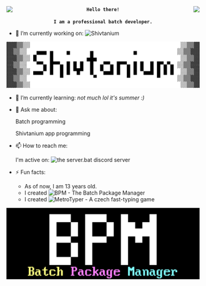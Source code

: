 <div>
  <img align="right" src="https://github-readme-stats.vercel.app/api/top-langs/?username=Shivter14&layout=compac&count_private=true&langs_count=8&hide_border=true&theme=dark">
  <img align="left" src="https://komarev.com/ghpvc/?username=Shivter14&style=for-the-badge">
  <div align="center"><b>
    
    Hello there!
    
    I am a professional batch developer.
  </b></div>
</div>


- 🔭 I’m currently working on: ![Shivtanium](https://github.com/Shivter14/Shivtanium)
  
<img src="https://raw.githubusercontent.com/Shivter14/Shivtanium/main/Shivtanium.png">

- 🌱 I’m currently learning: *not much lol it's summer :)*
- 💬 Ask me about:

  Batch programming

  Shivtanium app programming

- 📫 How to reach me:

  I'm active on: ![the server.bat discord server](https://discord.gg/cQNj5C3wtS)

- ⚡ Fun facts:
  - As of now, I am 13 years old.
  - I created ![BPM - The Batch Package Manager](https://github.com/Shivter14/BPM)
  - I created ![MetroTyper - A czech fast-typing game](https://github.com/Shivter14/MetroTyper)

![BPM logo](https://github.com/Shivter14/BPM/blob/main/BPM.png)
